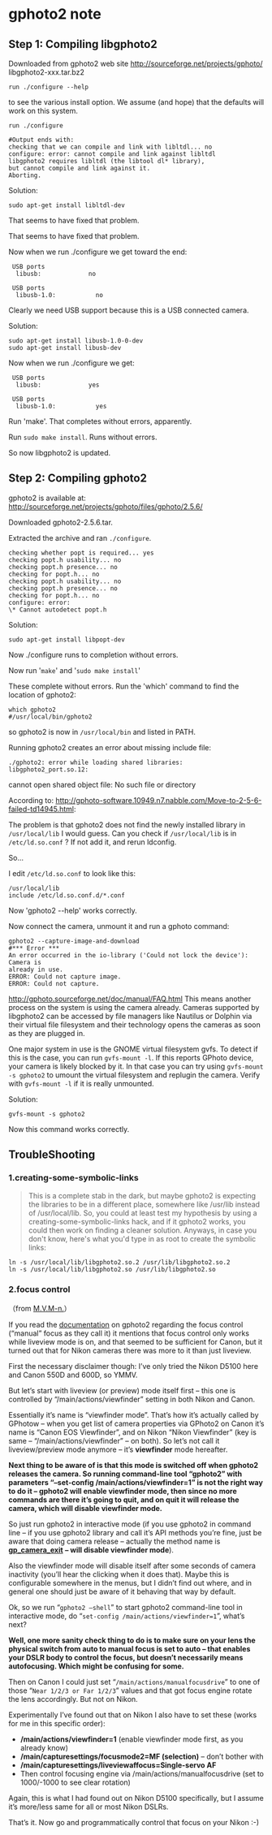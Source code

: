 # gphoto2 note

## Step 1: Compiling libgphoto2 

Downloaded from gphoto2 web site http://sourceforge.net/projects/gphoto/
libgphoto2-xxx.tar.bz2 

```shell
run ./configure --help 
```

to see the various install option. We assume (and hope) that the defaults 
will work on this system. 

```shell
run ./configure 

#Output ends with: 
checking that we can compile and link with libltdl... no 
configure: error: cannot compile and link against libltdl 
libgphoto2 requires libltdl (the libtool dl* library), 
but cannot compile and link against it. 
Aborting. 
```



Solution: 

```shell
sudo apt-get install libltdl-dev 
```

That seems to have fixed that problem. 

That seems to have fixed that problem. 

Now when we run ./configure we get toward the end: 

```shell
 USB ports 
  libusb:             no 

 USB ports 
  libusb-1.0:           no 
```

Clearly we need USB support because this is a USB connected camera. 

Solution: 

```shell
sudo apt-get install libusb-1.0-0-dev 
sudo apt-get install libusb-dev 
```

Now when we run ./configure we get: 

```
 USB ports 
  libusb:             yes 

 USB ports 
  libusb-1.0:           yes 
```

Run 'make'. That completes without errors, apparently. 

Run `sudo make install`. Runs without errors. 

So now libgphoto2 is updated. 

## Step 2: Compiling gphoto2 

gphoto2 is available at: 
http://sourceforge.net/projects/gphoto/files/gphoto/2.5.6/

Downloaded gphoto2-2.5.6.tar. 

Extracted the archive and ran `./configure`. 

```
checking whether popt is required... yes 
checking popt.h usability... no 
checking popt.h presence... no 
checking for popt.h... no 
checking popt.h usability... no 
checking popt.h presence... no 
checking for popt.h... no 
configure: error: 
\* Cannot autodetect popt.h 
```

Solution: 

```shell
sudo apt-get install libpopt-dev 
```

Now ./configure runs to completion without errors. 

Now run '`make`' and '`sudo make install`' 

These complete without errors. Run the 'which' command to find the location 
of gphoto2: 

```shell
which gphoto2 
#/usr/local/bin/gphoto2 
```

so gphoto2 is now in `/usr/local/bin` and listed in PATH. 

Running gphoto2 creates an error about missing include file: 

```
./gphoto2: error while loading shared libraries: libgphoto2_port.so.12: 
```


cannot open shared object file: No such file or directory 

According to: 
http://gphoto-software.10949.n7.nabble.com/Move-to-2-5-6-failed-td14945.html:

The problem is that gphoto2 does not find the newly installed library in 
`/usr/local/lib` I would guess.  Can you check if `/usr/local/lib` is in 
`/etc/ld.so.conf` ?  If not add it, and rerun ldconfig. 

So... 

I edit `/etc/ld.so.conf` to look like this: 

```
/usr/local/lib 
include /etc/ld.so.conf.d/*.conf 
```

Now 'gphoto2 --help' works correctly. 

Now connect the camera, unmount it and run a gphoto command: 

```shell
gphoto2 --capture-image-and-download 
#*** Error *** 
An error occurred in the io-library ('Could not lock the device'): Camera is 
already in use. 
ERROR: Could not capture image. 
ERROR: Could not capture. 
```

http://gphoto.sourceforge.net/doc/manual/FAQ.html
 This means another process on the system is using the camera already. 
Cameras supported by libgphoto2 can be accessed by file managers like 
Nautilus or Dolphin via their virtual file filesystem and their technology 
opens the cameras as soon as they are plugged in. 

One major system in use is the GNOME virtual filesystem gvfs. To detect if 
this is the case, you can run `gvfs-mount -l`. If this reports GPhoto device, 
your camera is likely blocked by it. In that case you can try using 
`gvfs-mount -s gphoto2` to umount the virtual filesystem and replugin the 
camera. Verify with `gvfs-mount -l` if it is really unmounted. 

Solution: 

```shell
gvfs-mount -s gphoto2 
```

Now this command works correctly. 

## TroubleShooting

### 1.creating-some-symbolic-links

> This is a complete stab in the dark, but maybe gphoto2 is expecting the libraries to be in a different place, somewhere like /usr/lib instead of /usr/local/lib. So, you could at least test my hypothesis by using a creating-some-symbolic-links hack, and if it gphoto2 works, you could then work on finding a cleaner solution. Anyways, in case you don't know, here's what you'd type in as root to create the symbolic links:

```shell
ln -s /usr/local/lib/libgphoto2.so.2 /usr/lib/libgphoto2.so.2
ln -s /usr/local/lib/libgphoto2.so /usr/lib/libgphoto2.so
```

### 2.focus control

（from [M.V.M-n.](https://mvmn.wordpress.com/)）

If you read the [documentation](http://www.gphoto.org/doc/remote/) on gphoto2 regarding the focus control (“manual” focus as they call it) it mentions that focus control only works while liveview mode is on, and that seemed to be sufficient for Canon, but it turned out that for Nikon cameras there was more to it than just liveview.

First the necessary disclaimer though: I’ve only tried the Nikon D5100 here and Canon 550D and 600D, so YMMV.

But let’s start with liveview (or preview) mode itself first – this one is controlled by “/main/actions/viewfinder” setting in both Nikon and Canon.

Essentially it’s name is “viewfinder mode”. That’s how it’s actually called by GPhotow – when you get list of camera properties via GPhoto2 on Canon it’s name is “Canon EOS Viewfinder”, and on Nikon “Nikon Viewfinder” (key is same – “/main/actions/viewfinder” – on both). So let’s not call it liveview/preview mode anymore – it’s **viewfinder** mode hereafter.

**Next thing to be aware of is that this mode is switched off when gphoto2 releases the camera. So running command-line tool “gphoto2” with parameters “–set-config /main/actions/viewfinder=1” is not the right way to do it – gphoto2 will enable viewfinder mode, then since no more commands are there it’s going to quit, and on quit it will release the camera, which will disable viewfinder mode.**

So just run gphoto2 in interactive mode (if you use gphoto2 in command line – if you use gphoto2 library and call it’s API methods you’re fine, just be aware that doing camera release – actually the method name is **[gp_camera_exit](http://gphoto.org/doc/api/gphoto2-camera_8c.html#a6f19c4ea385641fb972e779badf48ae1)** **– will disable viewfinder mode**).

Also the viewfinder mode will disable itself after some seconds of camera inactivity (you’ll hear the clicking when it does that). Maybe this is configurable somewhere in the menus, but I didn’t find out where, and in general one should just be aware of it behaving that way by default.

Ok, so we run “`gphoto2 –shell`” to start gphoto2 command-line tool in interactive mode, do “`set-config /main/actions/viewfinder=1`”, what’s next?

**Well, one more sanity check thing to do is to make sure on your lens the physical switch from auto to manual focus is set to auto – that enables your DSLR body to control the focus, but doesn’t necessarily means autofocusing. Which might be confusing for some.**

Then on Canon I could just set “`/main/actions/manualfocusdrive`” to one of those “`Near 1/2/3 or Far 1/2/3`” values and that got focus engine rotate the lens accordingly. But not on Nikon.

Experimentally I’ve found out that on Nikon I also have to set these (works for me in this specific order):

- **/main/actions/viewfinder=1** (enable viewfinder mode first, as you already know)
- **/main/capturesettings/focusmode2=MF (selection)** – don’t bother with
- **/main/capturesettings/liveviewaffocus=Single-servo AF**
- Then control focusing engine via /main/actions/manualfocusdrive (set to 1000/-1000 to see clear rotation)

Again, this is what I had found out on Nikon D5100 specifically, but I assume it’s more/less same for all or most Nikon DSLRs.

That’s it. Now go and programmatically control that focus on your Nikon :-)